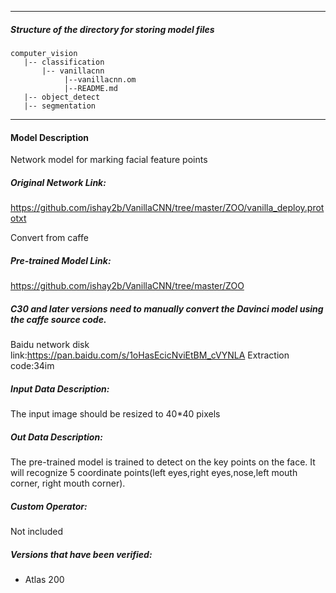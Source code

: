 *******************************************************************************
##### Structure of the directory for storing model files
```
computer_vision
   |-- classification
       |-- vanillacnn
            |--vanillacnn.om
            |--README.md
   |-- object_detect
   |-- segmentation
```
*******************************************************************************

#### Model Description
Network model for marking facial feature points

##### Original Network Link:
https://github.com/ishay2b/VanillaCNN/tree/master/ZOO/vanilla_deploy.prototxt

Convert from caffe

##### Pre-trained Model Link:
https://github.com/ishay2b/VanillaCNN/tree/master/ZOO

##### C30 and later versions need to manually convert the Davinci model using the caffe source code.
Baidu network disk link:https://pan.baidu.com/s/1oHasEcicNviEtBM_cVYNLA Extraction code:34im

##### Input Data Description:
The input image should be resized to 40*40 pixels

##### Out Data Description:
The pre-trained model is trained to detect on the key points on the face.
It will recognize 5 coordinate points(left eyes,right eyes,nose,left mouth corner, right mouth corner).


##### Custom Operator:
Not included

##### Versions that have been verified:
- Atlas 200
